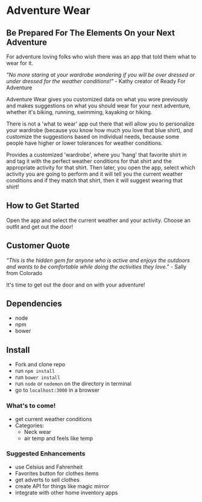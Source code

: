 # Adventure Wear

## Be Prepared For The Elements On your Next Adventure ##
<!--Name the product in a way the reader (i.e. your target customers) will understand.-->
For adventure loving folks who wish there was an app that told them what to wear for it.

_"No more staring at your wardrobe wondering if you will be over dressed or under dressed for the weather conditions!"_  - Kathy creator of Ready For Adventure 
<!-- A quote from a spokesperson in your company.-->

<!--## Summary ##-->
Adventure Wear gives you customized data on what you wore previously and makes suggestions on what you should wear for your next adventure, whether it's biking, running, swimming, kayaking or hiking.

<!--## Problem > Describe the problem your product solves. ##-->
There is not a 'what to wear' app out there that will allow you to personalize your wardrobe (because you know how much you love that blue shirt), and customize the suggestions based on individual needs, because some people have higher or lower tolerances for weather conditions.

<!--## Solution  > Describe how your product elegantly solves the problem. ##-->
Provides a customized 'wardrobe', where you 'hang' that favorite shirt in and tag it with the perfect weather conditions for that shirt and the appropriate activity for that shirt. Then later, you open the app, select which activity you are going to perform and it will tell you the current weather conditions and if they match that shirt, then it will suggest wearing that shirt!

## How to Get Started ##
Open the app and select the current weather and your activity. Choose an outfit and get out the door!
<!-- Describe how easy it is to get started.-->

## Customer Quote ##
_"This is the hidden gem for anyone who is active and enjoys the outdoors and wants to be comfortable while doing the activities they love."_ - Sally from Colorado
<!-- Provide a quote from a hypothetical customer that describes how they experienced the benefit.-->


<!--## Closing and Call to Action ##-->
It's time to get out the door and on with your adventure!




## Dependencies
- node
- npm
- bower

## Install
- Fork and clone repo
- run `npm install`
- run `bower install`
- run `node` or `nodemon` on the directory in terminal
- go to `localhost:3000` in a browser

### What's to come!
- get current weather conditions
- Categories:
  - Neck wear
  - air temp and feels like temp

### Suggested Enhancements
- use Celsius and Fahrenheit
- Favorites button for clothes items
- get adverts to sell clothes
- create API for things like magic mirror
- integrate with other home inventory apps


